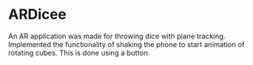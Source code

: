 # ARDicee
An AR application was made for throwing dice with plane tracking. Implemented the functionality of shaking the phone to start animation of rotating cubes. This is done using a button.
